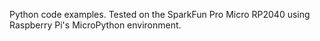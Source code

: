 Python code examples. Tested on the SparkFun Pro Micro RP2040 using Raspberry Pi's MicroPython environment.